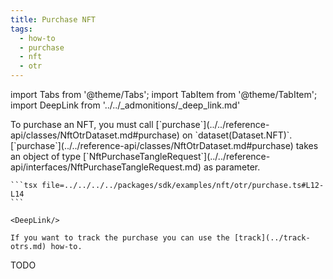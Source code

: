 ```yaml
---
title: Purchase NFT
tags:
  - how-to
  - purchase
  - nft
  - otr
---
```


import Tabs from '@theme/Tabs';
import TabItem from '@theme/TabItem';
import DeepLink from '../../_admonitions/_deep_link.md'

<Tabs>
  <TabItem value="otr" label="OTR">
    To purchase an NFT, you must call [`purchase`](../../reference-api/classes/NftOtrDataset.md#purchase) on `dataset(Dataset.NFT)`.
    [`purchase`](../../reference-api/classes/NftOtrDataset.md#purchase) takes an object of type [`NftPurchaseTangleRequest`](../../reference-api/interfaces/NftPurchaseTangleRequest.md) as parameter.

    ```tsx file=../../../../packages/sdk/examples/nft/otr/purchase.ts#L12-L14
    ```

    <DeepLink/>

    If you want to track the purchase you can use the [track](../track-otrs.md) how-to.
  </TabItem>  
  <TabItem value="https" label="HTTPS">
    TODO
  </TabItem>
</Tabs>
